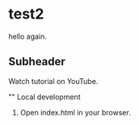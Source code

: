 # test2

hello again.

## Subheader

Watch tutorial on YouTube.

"" Local development

1. Open index.html in your browser.
